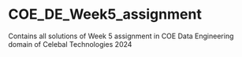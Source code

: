 # COE_DE_Week5_assignment
Contains all solutions of Week 5 assignment in COE Data Engineering domain of Celebal Technologies 2024
